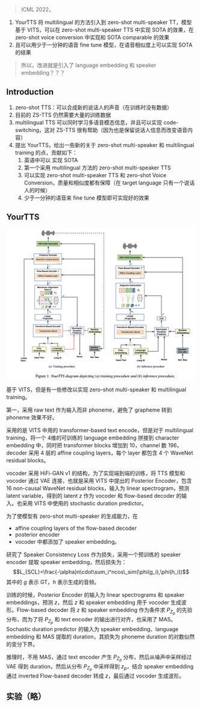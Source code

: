 > ICML 2022，

1. YourTTS 将 multilingual 的方法引入到 zero-shot multi-speaker TT，模型基于 VITS，可以在 zero-shot multi-speaker TTS 中实现 SOTA 的效果，在 zero-shot voice conversion 中实现和 SOTA comparable 的效果
2. 且可以用少于一分钟的语音 fine tune 模型，在语音相似度上可以实现 SOTA 的结果

> 所以，改进就是引入了 language embedding 和 speaker embedding？？？

## Introduction

1. zero-shot TTS：可以合成新的说话人的声音（在训练时没有数据）
2. 目前的 ZS-TTS 仍然需要大量的训练数据
3. multilingual TTS 可以同时学习多语音模态信息，并且可以实现 code-switching，这对 ZS-TTS 很有帮助（因为也是保留说话人信息而改变语音内容）
4. 提出 YourTTS，给出一些新的关于 zero-shot multi-speaker 和  multilingual training 的点，贡献如下：
	1. 英语中可以 实现 SOTA
	2. 第一个采用 multilingual  方法的 zero-shot multi-speaker TTS
	3. 可以实现 zero-shot multi-speaker TTS 和 zero-shot Voice Conversion，质量和相似度都有保障（在 target language 只有一个说话人的时候）
	4. 少于一分钟的语音来 fine tune 模型即可实现好的效果

## YourTTS

![](image/Pasted%20image%2020230927095536.png)

基于 VITS，但是有一些修改以实现 zero-shot multi-speaker 和 multilingual training。

第一，采用 raw text 作为输入而非 phoneme，避免了 grapheme 转到 phoneme 效果不好。

采用的是 VITS 中用的 transformer-based text encode，但是对于 multilingual training，将一个 4维的可训练的 language embedding 拼接到 character embedding 中，同时把 transformer blocks 增加到 10，channel 数 196，decoder 采用 4 层的 affine coupling layers，每个 layer 都包含 4 个 WaveNet residual blocks。

vocoder 采用 HiFi-GAN v1 的结构，为了实现端到端的训练，将 TTS 模型和 vocoder 通过 VAE 连接，也就是采用 VITS 中提出的 Posterior Encoder，包含 16 non-causal WaveNet residual blocks，输入为 linear spectrogram，预测 latent variable，得到的 latent $z$ 作为 vocoder 和 flow-based decoder 的输入。也采用 VITS 中使用的 stochastic duration predictor。

为了使模型有 zero-shot multi-speaker 的生成能力，在
+ affine coupling layers of the flow-based decoder
+  posterior encoder
+ vocoder 
中都添加了 speaker embedding。

研究了 Speaker Consistency Loss 作为损失，采用一个预训练的 speaker encoder 提取 speaker embedding，然后损失为：
$$L_{SCL}=\frac{-\alpha}n\cdot\sum_i^ncos\_sim(\phi(g_i),\phi(h_i))$$
其中的 $g$ 表示 GT，$h$ 表示生成的音频。

训练的时候，Posterior Encoder 的输入为 linear spectrograms 和 speaker embeddings，预测 $z$，然后 $z$ 和 speaker embedding 用于 vocoder 生成波形。Flow-based decoder 将 $z$ 和 speaker embedding 作为条件求 $P_{Z_p}$ 的先验分布，而为了将 $P_{Z_p}$ 和 text encoder 的输出进行对齐，也采用了 MAS。Sochastic duration predictor 的输入为 speaker embedding、language embedding 和 MAS 提取的 duration，其损失为 phoneme duration 的对数似然的变分下界。

推理时，不用 MAS，通过 text encoder 产生 $P_{Z_p}$ 分布，然后从噪声中采样经过 VAE 得到 duration，然后从分布 $P_{Z_p}$ 中采样得到 $z_p$，结合 speaker embedding 通过 inverted Flow-based decoder 转成 $z$，最后通过 vocoder 生成波形。

## 实验（略）
